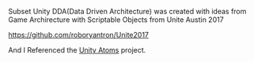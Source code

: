 Subset Unity DDA(Data Driven Architecture) was created with ideas from Game Archirecture with Scriptable Objects from Unite Austin 2017

https://github.com/roboryantron/Unite2017

And I Referenced the [Unity Atoms](https://github.com/unity-atoms/unity-atoms) project.

